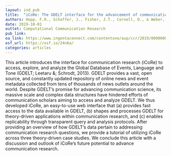 ```yaml
---
layout: ind_pub
title:  "iCoRe: The GDELT interface for the advancement of communication research"
authors: Hopp. F.R., Schaffer, J., Fisher, J.T., Cornell, D., & Weber, R.
date: 2019-10-01
outlet: Computational Communication Research
pub_link: 
oa_link: https://www.ingentaconnect.com/contentone/aup/ccr/2019/00000001/00000001/art00002
osf_url: https://osf.io/24n6a/
categories: articles
---
```


This article introduces the interface for communication research (iCoRe) to access, explore, and analyze the Global Database of Events, Language and Tone (GDELT; Leetaru &; Schrodt, 2013). GDELT provides a vast, open source, and constantly updated repository of online news and event metadata collected from tens of thousands of news outlets around the world. Despite GDELT’s promise for advancing communication science, its massive scale and complex data structures have hindered efforts of communication scholars aiming to access and analyze GDELT. We thus developed iCoRe, an easy-to-use web interface that (a) provides fast access to the data available in GDELT, (b) shapes and processes GDELT for theory-driven applications within communication research, and (c) enables replicability through transparent query and analysis protocols. After providing an overview of how GDELT’s data pertain to addressing communication research questions, we provide a tutorial of utilizing iCoRe across three theory-driven case studies. We conclude this article with a discussion and outlook of iCoRe’s future potential to advance communication research.